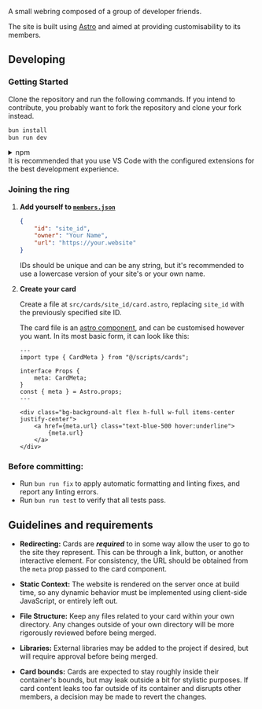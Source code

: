 A small webring composed of a group of developer friends.

The site is built using [Astro](https://astro.build/) and aimed at providing customisability to its members.

## Developing

### Getting Started

Clone the repository and run the following commands.
If you intend to contribute, you probably want to fork the repository and clone your fork instead.

```sh
bun install
bun run dev
```

<details>
<summary>npm</summary>

```sh
npm install
npm run dev
```

</details>
It is recommended that you use VS Code with the configured extensions for the best development experience.

### Joining the ring

1. **Add yourself to [`members.json`](src/members.json)**

    ```json
    {
        "id": "site_id",
        "owner": "Your Name",
        "url": "https://your.website"
    }
    ```

    IDs should be unique and can be any string, but it's recommended to use a lowercase version of your site's or your own name.

2. **Create your card**

    Create a file at `src/cards/site_id/card.astro`, replacing `site_id` with the previously specified site ID.

    The card file is an [astro component](https://docs.astro.build/en/basics/astro-components/), and can be customised however you want. In its most basic form, it can look like this:

    ```astro
    ---
    import type { CardMeta } from "@/scripts/cards";

    interface Props {
        meta: CardMeta;
    }
    const { meta } = Astro.props;
    ---

    <div class="bg-background-alt flex h-full w-full items-center justify-center">
        <a href={meta.url} class="text-blue-500 hover:underline">
            {meta.url}
        </a>
    </div>
    ```

### Before committing:

- Run `bun run fix` to apply automatic formatting and linting fixes, and report any linting errors.
- Run `bun run test` to verify that all tests pass.

## Guidelines and requirements

- **Redirecting:**
  Cards are _**required**_ to in some way allow the user to go to the site they represent.
  This can be through a link, button, or another interactive element.
  For consistency, the URL should be obtained from the `meta` prop passed to the card component.

- **Static Context:**
  The website is rendered on the server once at build time, so any dynamic behavior must be implemented using client-side JavaScript, or entirely left out.

- **File Structure:**
  Keep any files related to your card within your own directory. Any changes outside of your own directory will be more rigorously reviewed before being merged.

- **Libraries:**
  External libraries may be added to the project if desired, but will require approval before being merged.

- **Card bounds:**
  Cards are expected to stay roughly inside their container's bounds, but may leak outside a bit for stylistic purposes.
  If card content leaks too far outside of its container and disrupts other members, a decision may be made to revert the changes.
